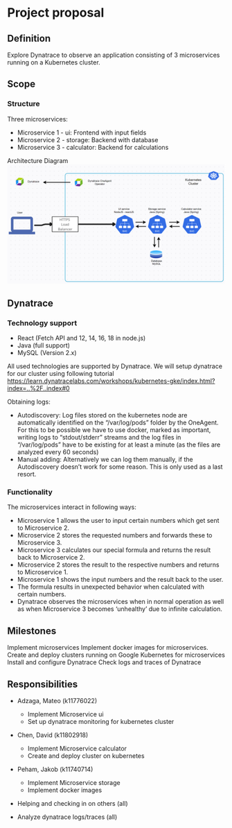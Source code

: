 
# Project proposal

## Definition
Explore Dynatrace to observe an application consisting of 3 microservices running on a Kubernetes cluster.

## Scope
### Structure
Three microservices:
* Microservice 1 - ui: Frontend with input fields
* Microservice 2 - storage: Backend with database
* Microservice 3 - calculator: Backend for calculations

Architecture Diagram
![alt text](https://github.com/DavidChenY/cloud-computing-project/blob/main/architecture.png)

## Dynatrace
### Technology support
* React (Fetch API and 12, 14, 16, 18 in node.js)
* Java (full support)
* MySQL (Version 2.x)

All used technologies are supported by Dynatrace.
We will setup dynatrace for our cluster using following tutorial https://learn.dynatracelabs.com/workshops/kubernetes-gke/index.html?index=..%2F..index#0

Obtaining logs:
* Autodiscovery: 
Log files stored on the kubernetes node are automatically identified on the “/var/log/pods” folder by the OneAgent. For this to be possible we have to use docker, marked as important, writing logs to “stdout/stderr” streams and the log files in “/var/log/pods” have to be existing for at least a minute (as the files are analyzed every 60 seconds)
* Manual adding:
Alternatively we can log them manually, if the Autodiscovery doesn’t work for some reason. This is only used as a last resort.



### Functionality
The microservices interact in following ways:
* Microservice 1 allows the user to input certain numbers which get sent to Microservice 2.
* Microservice 2 stores the requested numbers and forwards these to Microservice 3.
* Microservice 3 calculates our special formula and returns the result back to Microservice 2.
* Microservice 2 stores the result to the respective numbers and returns to Microservice 1.
* Microservice 1 shows the input numbers and the result back to the user.
* The formula results in unexpected behavior when calculated with certain numbers.
* Dynatrace observes the microservices when in normal operation as well as when Microservice 3 becomes ‘unhealthy’ due to infinite calculation.

## Milestones
Implement microservices
Implement docker images for microservices.
Create and deploy clusters running on Google Kubernetes for microservices
Install and configure Dynatrace 
Check logs and traces of Dynatrace


## Responsibilities
* Adzaga, Mateo (k11776022)
	* Implement Microservice ui
	* Set up dynatrace monitoring for kubernetes cluster
* Chen, David (k11802918)
	* Implement Microservice calculator
	* Create and deploy cluster on kubernetes
* Peham, Jakob (k11740714)
	* Implement Microservice storage
	* Implement docker images

* Helping and checking in on others (all)
* Analyze dynatrace logs/traces (all)

